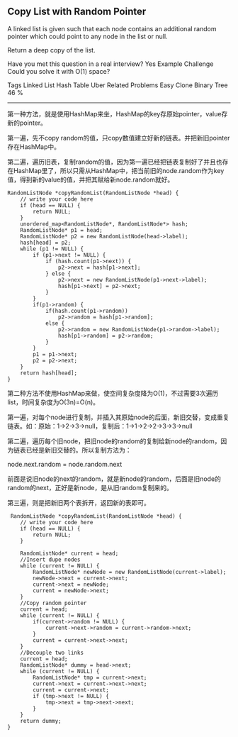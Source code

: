 ## Copy List with Random Pointer  ##

A linked list is given such that each node contains an additional random pointer which could point to any node in the list or null.

Return a deep copy of the list.

Have you met this question in a real interview? Yes
Example
Challenge 
Could you solve it with O(1) space?

Tags 
Linked List Hash Table Uber
Related Problems 
Easy Clone Binary Tree 46 %

----------
第一种方法，就是使用HashMap来坐，HashMap的key存原始pointer，value存新的pointer。

第一遍，先不copy random的值，只copy数值建立好新的链表。并把新旧pointer存在HashMap中。

第二遍，遍历旧表，复制random的值，因为第一遍已经把链表复制好了并且也存在HashMap里了，所以只需从HashMap中，把当前旧的node.random作为key值，得到新的value的值，并把其赋给新node.random就好。

	RandomListNode *copyRandomList(RandomListNode *head) {
	    // write your code here
	    if (head == NULL) {
	        return NULL;
	    }
	    unordered_map<RandomListNode*, RandomListNode*> hash;
	    RandomListNode* p1 = head;
	    RandomListNode* p2 = new RandomListNode(head->label);
	    hash[head] = p2;
	    while (p1 != NULL) {
	        if (p1->next != NULL) {
	            if (hash.count(p1->next)) {
	                p2->next = hash[p1->next];
	            } else {
	                p2->next = new RandomListNode(p1->next->label);
	                hash[p1->next] = p2->next;
	            }
	        }
	        if(p1->random) {
	            if(hash.count(p1->random))
	                p2->random = hash[p1->random];
	            else {
	                p2->random = new RandomListNode(p1->random->label);
	                hash[p1->random] = p2->random;
	            }
	        }
	        p1 = p1->next;
	        p2 = p2->next;
	    }
	    return hash[head];
	}
第二种方法不使用HashMap来做，使空间复杂度降为O(1)，不过需要3次遍历list，时间复杂度为O(3n)=O(n)。

第一遍，对每个node进行复制，并插入其原始node的后面，新旧交替，变成重复链表。如：原始：1->2->3->null，复制后：1->1->2->2->3->3->null

第二遍，遍历每个旧node，把旧node的random的复制给新node的random，因为链表已经是新旧交替的。所以复制方法为：

node.next.random = node.random.next

前面是说旧node的next的random，就是新node的random，后面是旧node的random的next，正好是新node，是从旧random复制来的。

第三遍，则是把新旧两个表拆开，返回新的表即可。

	 RandomListNode *copyRandomList(RandomListNode *head) {
	    // write your code here
	    if (head == NULL) {
	        return NULL;
	    }
	
	    RandomListNode* current = head;
	    //Insert dupe nodes
	    while (current != NULL) {
	        RandomListNode* newNode = new RandomListNode(current->label);
	        newNode->next = current->next;
	        current->next = newNode;
	        current = newNode->next;
	    }
	    //Copy random pointer
	    current = head;
	    while (current != NULL) {
	        if(current->random != NULL) {
	            current->next->random = current->random->next;
	        }
	        current = current->next->next;
	    }
	    //Decouple two links
	    current = head;
	    RandomListNode* dummy = head->next;
	    while (current != NULL) {
	        RandomListNode* tmp = current->next;
	        current->next = current->next->next;
	        current = current->next;
	        if (tmp->next != NULL) {
	            tmp->next = tmp->next->next;
	        }
	    }
	    return dummy;
	}